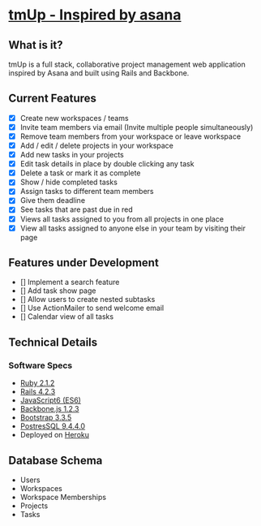 # [tmUp - Inspired by asana][link]

[link]: https://www.tmup.work/

## What is it?
tmUp is a full stack, collaborative project management web application inspired
by Asana and built using Rails and Backbone.

<!-- This is a Markdown checklist. Use it to keep track of your progress! -->
## Current Features
- [x] Create new workspaces / teams
- [x] Invite team members via email (Invite multiple people simultaneously)
- [x] Remove team members from your workspace or leave workspace
- [x] Add / edit / delete projects in your workspace
- [x] Add new tasks in your projects
- [x] Edit task details in place by double clicking any task
- [x] Delete a task or mark it as complete
- [x] Show / hide completed tasks
- [x] Assign tasks to different team members
- [x] Give them deadline
- [x] See tasks that are past due in red
- [x] Views all tasks assigned to you from all projects in one place
- [x] View all tasks assigned to anyone else in your team by visiting their page

## Features under Development
- [] Implement a search feature
- [] Add task show page
- [] Allow users to create nested subtasks
- [] Use ActionMailer to send welcome email
- [] Calendar view of all tasks

## Technical Details
### Software Specs
* [Ruby 2.1.2](https://www.ruby-lang.org/en/)
* [Rails 4.2.3](http://rubyonrails.org/)
* [JavaScript6 (ES6)](https://www.javascript.com/)
* [Backbone.js 1.2.3](http://backbonejs.org/)
* [Bootstrap 3.3.5](http://getbootstrap.com/)
* [PostresSQL 9.4.4.0](http://www.postgresql.org/)
* Deployed on [Heroku](https://www.heroku.com/home)

## Database Schema
- Users
- Workspaces
- Workspace Memberships
- Projects
- Tasks
